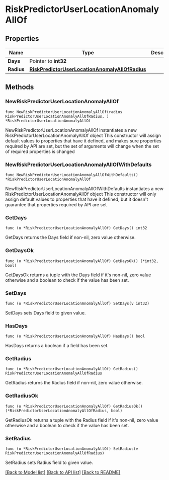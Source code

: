 # RiskPredictorUserLocationAnomalyAllOf

## Properties

Name | Type | Description | Notes
------------ | ------------- | ------------- | -------------
**Days** | Pointer to **int32** |  | [optional] 
**Radius** | [**RiskPredictorUserLocationAnomalyAllOfRadius**](RiskPredictorUserLocationAnomalyAllOfRadius.md) |  | 

## Methods

### NewRiskPredictorUserLocationAnomalyAllOf

`func NewRiskPredictorUserLocationAnomalyAllOf(radius RiskPredictorUserLocationAnomalyAllOfRadius, ) *RiskPredictorUserLocationAnomalyAllOf`

NewRiskPredictorUserLocationAnomalyAllOf instantiates a new RiskPredictorUserLocationAnomalyAllOf object
This constructor will assign default values to properties that have it defined,
and makes sure properties required by API are set, but the set of arguments
will change when the set of required properties is changed

### NewRiskPredictorUserLocationAnomalyAllOfWithDefaults

`func NewRiskPredictorUserLocationAnomalyAllOfWithDefaults() *RiskPredictorUserLocationAnomalyAllOf`

NewRiskPredictorUserLocationAnomalyAllOfWithDefaults instantiates a new RiskPredictorUserLocationAnomalyAllOf object
This constructor will only assign default values to properties that have it defined,
but it doesn't guarantee that properties required by API are set

### GetDays

`func (o *RiskPredictorUserLocationAnomalyAllOf) GetDays() int32`

GetDays returns the Days field if non-nil, zero value otherwise.

### GetDaysOk

`func (o *RiskPredictorUserLocationAnomalyAllOf) GetDaysOk() (*int32, bool)`

GetDaysOk returns a tuple with the Days field if it's non-nil, zero value otherwise
and a boolean to check if the value has been set.

### SetDays

`func (o *RiskPredictorUserLocationAnomalyAllOf) SetDays(v int32)`

SetDays sets Days field to given value.

### HasDays

`func (o *RiskPredictorUserLocationAnomalyAllOf) HasDays() bool`

HasDays returns a boolean if a field has been set.

### GetRadius

`func (o *RiskPredictorUserLocationAnomalyAllOf) GetRadius() RiskPredictorUserLocationAnomalyAllOfRadius`

GetRadius returns the Radius field if non-nil, zero value otherwise.

### GetRadiusOk

`func (o *RiskPredictorUserLocationAnomalyAllOf) GetRadiusOk() (*RiskPredictorUserLocationAnomalyAllOfRadius, bool)`

GetRadiusOk returns a tuple with the Radius field if it's non-nil, zero value otherwise
and a boolean to check if the value has been set.

### SetRadius

`func (o *RiskPredictorUserLocationAnomalyAllOf) SetRadius(v RiskPredictorUserLocationAnomalyAllOfRadius)`

SetRadius sets Radius field to given value.



[[Back to Model list]](../README.md#documentation-for-models) [[Back to API list]](../README.md#documentation-for-api-endpoints) [[Back to README]](../README.md)


